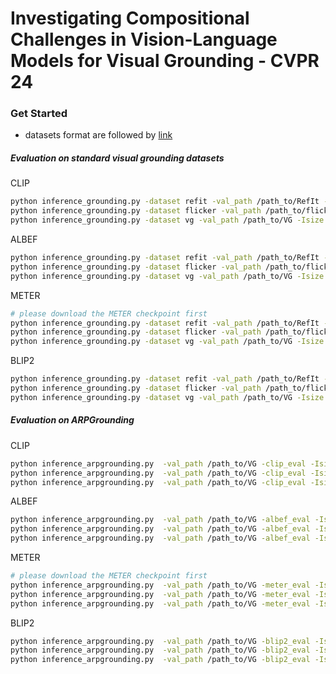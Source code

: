 # Investigating Compositional Challenges in Vision-Language Models for Visual Grounding - CVPR 24

### Get Started
- datasets format are followed by [link](https://github.com/hassanhub/MultiGrounding/tree/master/data)

##### Evaluation on standard visual grounding datasets
CLIP
```bash
python inference_grounding.py -dataset refit -val_path /path_to/RefIt -Isize 224 -clip_eval -nW 1
python inference_grounding.py -dataset flicker -val_path /path_to/flicker -Isize 224 -clip_eval -nW 1
python inference_grounding.py -dataset vg -val_path /path_to/VG -Isize 224 -clip_eval -nW 1
```

ALBEF
```bash
python inference_grounding.py -dataset refit -val_path /path_to/RefIt -Isize 384 -albef_eval -nW 1
python inference_grounding.py -dataset flicker -val_path /path_to/flicker -Isize 384 -albef_eval -nW 1
python inference_grounding.py -dataset vg -val_path /path_to/VG -Isize 384 -albef_eval -nW 1
```

METER
```bash
# please download the METER checkpoint first
python inference_grounding.py -dataset refit -val_path /path_to/RefIt -Isize 384 -meter_eval -nW 1
python inference_grounding.py -dataset flicker -val_path /path_to/flicker -Isize 384 -meter_eval -nW 1
python inference_grounding.py -dataset vg -val_path /path_to/VG -Isize 384 -meter_eval -nW 1
```

BLIP2
```bash
python inference_grounding.py -dataset refit -val_path /path_to/RefIt -Isize 384 -albef_eval -nW 1
python inference_grounding.py -dataset flicker -val_path /path_to/flicker -Isize 384 -albef_eval -nW 1
python inference_grounding.py -dataset vg -val_path /path_to/VG -Isize 384 -albef_eval -nW 1
```

##### Evaluation on ARPGrounding
CLIP
```bash
python inference_arpgrounding.py  -val_path /path_to/VG -clip_eval -Isize 224 -split attribute
python inference_arpgrounding.py  -val_path /path_to/VG -clip_eval -Isize 224 -split relation
python inference_arpgrounding.py  -val_path /path_to/VG -clip_eval -Isize 224 -split priority
```

ALBEF
```bash
python inference_arpgrounding.py  -val_path /path_to/VG -albef_eval -Isize 384 -split attribute
python inference_arpgrounding.py  -val_path /path_to/VG -albef_eval -Isize 384 -split relation
python inference_arpgrounding.py  -val_path /path_to/VG -albef_eval -Isize 384 -split priority
```

METER
```bash
# please download the METER checkpoint first
python inference_arpgrounding.py  -val_path /path_to/VG -meter_eval -Isize 384 -split attribute
python inference_arpgrounding.py  -val_path /path_to/VG -meter_eval -Isize 384 -split relation
python inference_arpgrounding.py  -val_path /path_to/VG -meter_eval -Isize 384 -split priority
```

BLIP2
```bash
python inference_arpgrounding.py  -val_path /path_to/VG -blip2_eval -Isize 364 -split attribute
python inference_arpgrounding.py  -val_path /path_to/VG -blip2_eval -Isize 364 -split relation
python inference_arpgrounding.py  -val_path /path_to/VG -blip2_eval -Isize 364 -split priority
```
